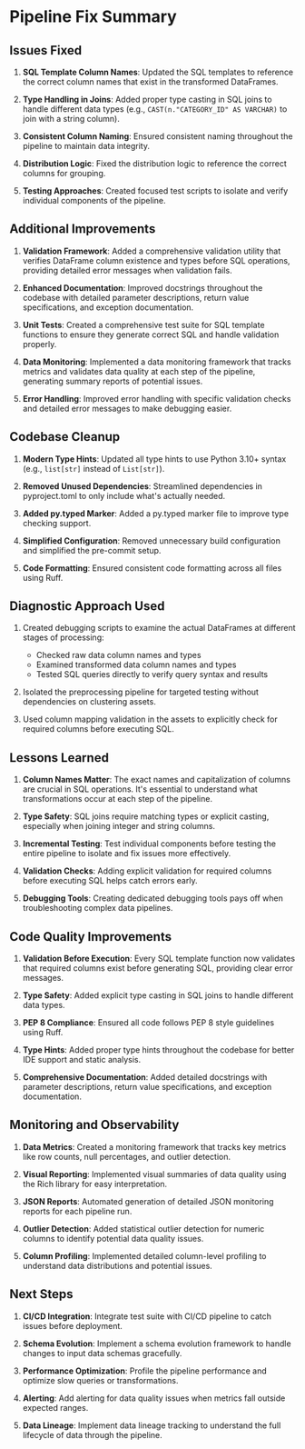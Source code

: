 # Pipeline Fix Summary

## Issues Fixed

1. **SQL Template Column Names**: Updated the SQL templates to reference the correct column names that exist in the transformed DataFrames.

2. **Type Handling in Joins**: Added proper type casting in SQL joins to handle different data types (e.g., `CAST(n."CATEGORY_ID" AS VARCHAR)` to join with a string column).

3. **Consistent Column Naming**: Ensured consistent naming throughout the pipeline to maintain data integrity.

4. **Distribution Logic**: Fixed the distribution logic to reference the correct columns for grouping.

5. **Testing Approaches**: Created focused test scripts to isolate and verify individual components of the pipeline.

## Additional Improvements

1. **Validation Framework**: Added a comprehensive validation utility that verifies DataFrame column existence and types before SQL operations, providing detailed error messages when validation fails.

2. **Enhanced Documentation**: Improved docstrings throughout the codebase with detailed parameter descriptions, return value specifications, and exception documentation.

3. **Unit Tests**: Created a comprehensive test suite for SQL template functions to ensure they generate correct SQL and handle validation properly.

4. **Data Monitoring**: Implemented a data monitoring framework that tracks metrics and validates data quality at each step of the pipeline, generating summary reports of potential issues.

5. **Error Handling**: Improved error handling with specific validation checks and detailed error messages to make debugging easier.

## Codebase Cleanup

1. **Modern Type Hints**: Updated all type hints to use Python 3.10+ syntax (e.g., `list[str]` instead of `List[str]`).

2. **Removed Unused Dependencies**: Streamlined dependencies in pyproject.toml to only include what's actually needed.

3. **Added py.typed Marker**: Added a py.typed marker file to improve type checking support.

4. **Simplified Configuration**: Removed unnecessary build configuration and simplified the pre-commit setup.

5. **Code Formatting**: Ensured consistent code formatting across all files using Ruff.

## Diagnostic Approach Used

1. Created debugging scripts to examine the actual DataFrames at different stages of processing:

   - Checked raw data column names and types
   - Examined transformed data column names and types
   - Tested SQL queries directly to verify query syntax and results

2. Isolated the preprocessing pipeline for targeted testing without dependencies on clustering assets.

3. Used column mapping validation in the assets to explicitly check for required columns before executing SQL.

## Lessons Learned

1. **Column Names Matter**: The exact names and capitalization of columns are crucial in SQL operations. It's essential to understand what transformations occur at each step of the pipeline.

2. **Type Safety**: SQL joins require matching types or explicit casting, especially when joining integer and string columns.

3. **Incremental Testing**: Test individual components before testing the entire pipeline to isolate and fix issues more effectively.

4. **Validation Checks**: Adding explicit validation for required columns before executing SQL helps catch errors early.

5. **Debugging Tools**: Creating dedicated debugging tools pays off when troubleshooting complex data pipelines.

## Code Quality Improvements

1. **Validation Before Execution**: Every SQL template function now validates that required columns exist before generating SQL, providing clear error messages.

2. **Type Safety**: Added explicit type casting in SQL joins to handle different data types.

3. **PEP 8 Compliance**: Ensured all code follows PEP 8 style guidelines using Ruff.

4. **Type Hints**: Added proper type hints throughout the codebase for better IDE support and static analysis.

5. **Comprehensive Documentation**: Added detailed docstrings with parameter descriptions, return value specifications, and exception documentation.

## Monitoring and Observability

1. **Data Metrics**: Created a monitoring framework that tracks key metrics like row counts, null percentages, and outlier detection.

2. **Visual Reporting**: Implemented visual summaries of data quality using the Rich library for easy interpretation.

3. **JSON Reports**: Automated generation of detailed JSON monitoring reports for each pipeline run.

4. **Outlier Detection**: Added statistical outlier detection for numeric columns to identify potential data quality issues.

5. **Column Profiling**: Implemented detailed column-level profiling to understand data distributions and potential issues.

## Next Steps

1. **CI/CD Integration**: Integrate test suite with CI/CD pipeline to catch issues before deployment.

2. **Schema Evolution**: Implement a schema evolution framework to handle changes to input data schemas gracefully.

3. **Performance Optimization**: Profile the pipeline performance and optimize slow queries or transformations.

4. **Alerting**: Add alerting for data quality issues when metrics fall outside expected ranges.

5. **Data Lineage**: Implement data lineage tracking to understand the full lifecycle of data through the pipeline.
